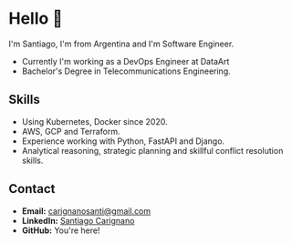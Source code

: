 # Hello 👋

I'm Santiago, I'm from Argentina and I'm Software Engineer.

- Currently I'm working as a DevOps Engineer at DataArt
- Bachelor's Degree in Telecommunications Engineering.

## Skills

- Using Kubernetes, Docker since 2020.
- AWS, GCP and Terraform.
- Experience working with Python, FastAPI and Django.
- Analytical reasoning, strategic planning and skillful conflict resolution skills.

## Contact

- **Email:** [carignanosanti@gmail.com](mailto:carignanosanti@gmail.com)
- **LinkedIn:** [Santiago Carignano](https://www.linkedin.com/in/santiagocarignano/)
- **GitHub:** You're here!
